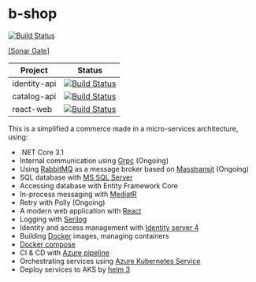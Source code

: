 # b-shop

[![Build Status](https://github.com/bao2703/b-shop/workflows/.NET%20Core/badge.svg)](https://github.com/bao2703/b-shop/commits/master)

[[Sonar Gate]](http://52.147.208.46:9000/projects)

| Project      | Status                                                                                                                                                                                               |
|--------------|------------------------------------------------------------------------------------------------------------------------------------------------------------------------------------------------------|
| identity-api | [![Build Status](https://bao2703.visualstudio.com/b-shop/_apis/build/status/identity-api?branchName=master)](https://bao2703.visualstudio.com/b-shop/_build/latest?definitionId=6&branchName=master) |
| catalog-api  | [![Build Status](https://bao2703.visualstudio.com/b-shop/_apis/build/status/catalog-api?branchName=master)](https://bao2703.visualstudio.com/b-shop/_build/latest?definitionId=5&branchName=master)  |
| react-web    | [![Build Status](https://bao2703.visualstudio.com/b-shop/_apis/build/status/react-web?branchName=master)](https://bao2703.visualstudio.com/b-shop/_build/latest?definitionId=7&branchName=master)    |

This is a simplified a commerce made in a micro-services architecture, using:

* .NET Core 3.1
* Internal communication using [Grpc](https://github.com/grpc/grpc-dotnet) (Ongoing)
* Using [RabbitMQ](https://www.rabbitmq.com/) as a message broker based on [Masstransit](http://masstransit-project.com/) (Ongoing)
* SQL database with [MS SQL Server]()
* Accessing database with Entity Framework Core
* In-process messaging with [MediatR](https://github.com/jbogard/MediatR)
* Retry with Polly (Ongoing)
* A modern web application with [React](https://reactjs.org/)
* Logging with [Serilog](https://github.com/serilog/serilog)
* Identity and access management with [Identity server 4](http://docs.identityserver.io/en/latest/#)
* Building [Docker](https://www.docker.com/) images, managing containers
* [Docker compose](https://docs.docker.com/compose/)
* CI & CD with [Azure pipeline](https://azure.microsoft.com/en-us/services/devops/pipelines/)
* Orchestrating services using [Azure Kubernetes Service](https://azure.microsoft.com/en-us/services/kubernetes-service/)
* Deploy services to AKS by [helm 3](https://v3.helm.sh/)